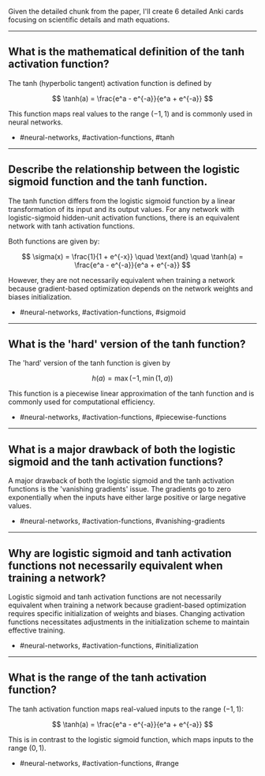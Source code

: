 Given the detailed chunk from the paper, I'll create 6 detailed Anki cards focusing on scientific details and math equations.

---

## What is the mathematical definition of the tanh activation function?

The tanh (hyperbolic tangent) activation function is defined by

$$
\tanh(a) = \frac{e^a - e^{-a}}{e^a + e^{-a}}
$$

This function maps real values to the range $(-1, 1)$ and is commonly used in neural networks.

- #neural-networks, #activation-functions, #tanh

---

## Describe the relationship between the logistic sigmoid function and the tanh function.

The tanh function differs from the logistic sigmoid function by a linear transformation of its input and its output values. For any network with logistic-sigmoid hidden-unit activation functions, there is an equivalent network with tanh activation functions. 

Both functions are given by:

$$
\sigma(x) = \frac{1}{1 + e^{-x}} \quad \text{and} \quad \tanh(a) = \frac{e^a - e^{-a}}{e^a + e^{-a}}
$$

However, they are not necessarily equivalent when training a network because gradient-based optimization depends on the network weights and biases initialization.

- #neural-networks, #activation-functions, #sigmoid

---

## What is the 'hard' version of the tanh function?

The 'hard' version of the tanh function is given by

$$
h(a) = \max(-1, \min(1, a))
$$

This function is a piecewise linear approximation of the tanh function and is commonly used for computational efficiency.

- #neural-networks, #activation-functions, #piecewise-functions

---

## What is a major drawback of both the logistic sigmoid and the tanh activation functions?

A major drawback of both the logistic sigmoid and the tanh activation functions is the 'vanishing gradients' issue. The gradients go to zero exponentially when the inputs have either large positive or large negative values.

- #neural-networks, #activation-functions, #vanishing-gradients

---

## Why are logistic sigmoid and tanh activation functions not necessarily equivalent when training a network?

Logistic sigmoid and tanh activation functions are not necessarily equivalent when training a network because gradient-based optimization requires specific initialization of weights and biases. Changing activation functions necessitates adjustments in the initialization scheme to maintain effective training.

- #neural-networks, #activation-functions, #initialization

---

## What is the range of the tanh activation function?

The tanh activation function maps real-valued inputs to the range $(-1, 1)$:

$$
\tanh(a) = \frac{e^a - e^{-a}}{e^a + e^{-a}}
$$

This is in contrast to the logistic sigmoid function, which maps inputs to the range $(0, 1)$.

- #neural-networks, #activation-functions, #range